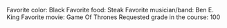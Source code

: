 Favorite color: Black
Favorite food: Steak
Favorite musician/band: Ben E. King
Favorite movie: Game Of Thrones
Requested grade in the course: 100

